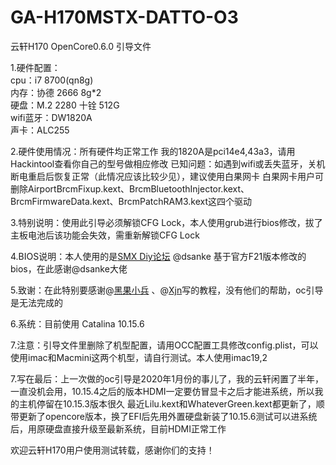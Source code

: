 # GA-H170MSTX-DATTO-O3
云轩H170 OpenCore0.6.0 引导文件  
  
1.硬件配置：  
cpu：i7 8700(qn8g)  
内存：协德 2666 8g*2  
硬盘：M.2 2280 十铨 512G  
wifi蓝牙：DW1820A  
声卡：ALC255  
  
2.硬件使用情况：所有硬件均正常工作
我的1820A是pci14e4,43a3，请用Hackintool查看你自己的型号做相应修改
已知问题：如遇到wifi或丢失蓝牙，关机断电重启后恢复正常（此情况应该比较少见），建议使用白果网卡
白果网卡用户可删除AirportBrcmFixup.kext、BrcmBluetoothInjector.kext、BrcmFirmwareData.kext、BrcmPatchRAM3.kext这四个驱动
  
3.特别说明：使用此引导必须解锁CFG Lock，本人使用grub进行bios修改，拔了主板电池后该功能会失效，需重新解锁CFG Lock  
  
4.BIOS说明：本人使用的是[SMX Diy论坛](http://www.smxdiy.com/) @dsanke 基于官方F21版本修改的bios，在此感谢@dsanke大佬  
  
5.致谢：在此特别要感谢@[黑果小兵](https://blog.daliansky.net/) 、@[Xjn](https://blog.daliansky.net/OpenCore-BootLoader.html)写的教程，没有他们的帮助，oc引导是无法完成的  

6.系统：目前使用 Catalina 10.15.6

7.注意：引导文件里删除了机型配置，请用OCC配置工具修改config.plist，可以使用imac和Macmini这两个机型，请自行测试。本人使用imac19,2

7.写在最后：上一次做的oc引导是2020年1月份的事儿了，我的云轩闲置了半年，一直没机会用，10.15.4之后的版本HDMI一定要仿冒显卡之后才能进系统，所以我的主机停留在10.15.3版本很久
最近Lilu.kext和WhateverGreen.kext都更新了，顺带更新了opencore版本，换了EFI后先用外置硬盘新装了10.15.6测试可以进系统后，用原硬盘直接升级至最新系统，目前HDMI正常工作

欢迎云轩H170用户使用测试转载，感谢你们的支持！
